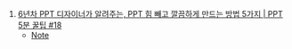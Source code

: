1. [6년차 PPT 디자이너가 알려주는, PPT 힘 빼고 깔끔하게 만드는 방법 5가지 | PPT 5분 꿀팁 #18](https://youtu.be/iSBG2dBcpHE)
    - [Note](./Note/PPT_깔끔하게만드는_방법_5가지.md)